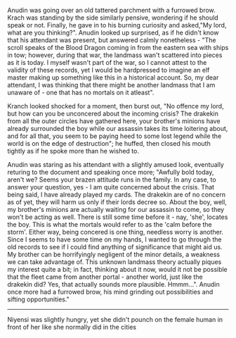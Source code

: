 Anudin was going over an old tattered parchment with a furrowed brow. Krach was standing by the side similarly pensive, wondering if he should speak or not. Finally, he gave in to his burning curiosity and asked,"My lord, what are you thinking?". Anudin looked up surprised, as if he didn't know that his attendant was present, but answered calmly nonetheless - "The scroll speaks of the Blood Dragon coming in from the eastern sea with ships in tow; however, during that war, the landmass wan't scattered into pieces as it is today. I myself wasn't part of the war, so I cannot attest to the validity of these records, yet I would be hardpressed to imagine an elf master making up something like this in a historical account. So, my dear attendant, I was thinking that there might be another landmass that I am unaware of - one that has no mortals on it atleast". 

Kranch looked shocked for a moment, then burst out, "No offence my lord, but how can you be unconcered about the incoming crisis? The drakekin from all the outer circles have gathered here, your brother's minions have already surrounded the boy while our assassin takes its time loitering about, and for all that, you seem to be paying heed to some lost legend while the world is on the edge of destruction"; he huffed, then closed his mouth tightly as if he spoke more than he wished to.

Anudin was staring as his attendant with a slightly amused look, eventually returing to the document and speaking once more; "Awfully bold today, aren't we? Seems your brazen attitude runs in the family. In any case, to answer your question, yes - I am quite concerned about the crisis. That being said, I have already played my cards. The drakekin are of no concern as of yet, they will harm us only if their lords decree so. About the boy, well, my brother's minions are actually waiting for our assassin to come, so they won't be acting as well. There is still some time before it - nay, 'she', locates the boy. This is what the mortals would refer to as the 'calm before the storm'. Either way, being concered is one thing, needless worry is another. Since I seems to have some time on my hands, I wanted to go through the old records to see if I could find anything of significance that might aid us. My brother can be horrifyingly negligent of the minor details, a weakness we can take advantage of. This unknown landmass theory actually piques my interest quite a bit; in fact, thinking about it now, would it not be possible that the fleet came from another portal - another world, just like the drakekin did? Yes, that actually sounds more plausible. Hmmm...". Anudin once more had a furrowed brow, his mind grinding out possibilities and sifting opportunities."

***

Niyensi was slightly hungry, yet she didn't pounch on the female human in front of her like she normally did in the cities
